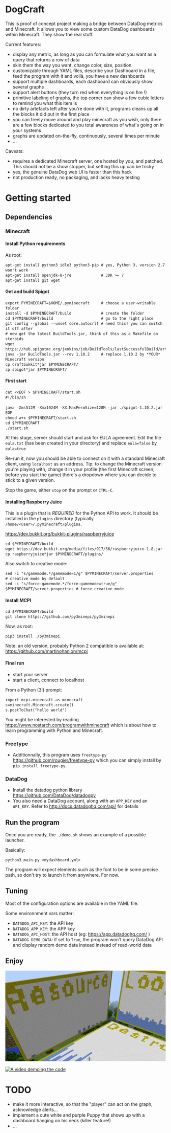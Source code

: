 # DogCraft

This is proof of concept project making a bridge between DataDog metrics and Minecraft.
It allows you to view some custom DataDog dashboards within Minecraft. They show the real stuff.

Current features:

- display any metric, as long as you can formulate what you want as a query that returns a row of data
- skin them the way you want, change color, size, position
- customizable through YAML files, describe your Dashboard in a file, feed the program with it and voilà, you have a new dashboards
- support multiple dashboards, each dashboard can obviously show several graphs
- support alert buttons (they turn red when everything is on fire !)
- primitive labeling of graphs, the top corner can show a few cubic letters to remind you what this item is
- no dirty artefacts left after you're done with it, programs cleans up all the blocks it did put in the first place
- you can freely move around and play minecraft as you wish, only there are a few blocks dedicated to you total awareness of what's going on in your systems
- graphs are updated on-the-fly, continuously, several times per minute
- ...

Caveats:

- requires a dedicated Minecraft server, one hosted by you, and patched. This should not be a show stopper, but setting this up can be tricky
- yes, the genuine DataDog web UI is faster than this hack
- not production ready, no packaging, and lacks heavy testing

# Getting started

## Dependencies

### Minecraft

#### Install Python requirements

As root:

```
apt-get install python3 idle3 python3-pip # yes, Python 3, version 2.7 won't work
apt-get install openjdk-8-jre             # JDK >= 7
apt-get install git wget
```

#### Get and build Spigot

```
export PYMINECRAFT=$HOME/.pyminecraft     # choose a user-writable folder
install -d $PYMINECRAFT/build             # create the folder
cd $PYMINECRAFT/build                     # go to the right place
git config --global --unset core.autocrlf # need this! you can switch it off after
# now get the latest BuildTools.jar, think of this as a Makefile on steroids
wget https://hub.spigotmc.org/jenkins/job/BuildTools/lastSuccessfulBuild/artifact/target/BuildTools.jar
java -jar BuildTools.jar --rev 1.10.2     # replace 1.10.2 by *YOUR* Minecraft version
cp craftbukkit*jar $PYMINECRAFT/
cp spigot*jar $PYMINECRAFT/
```

#### First start

```
cat <<EOF > $PYMINECRAFT/start.sh
#!/bin/sh

java -Xms512M -Xmx1024M -XX:MaxPermSize=128M -jar ./spigot-1.10.2.jar
EOF
chmod a+x $PYMINECRAFT/start.sh
cd $PYMINECRAFT
./start.sh
```

At this stage, server should start and ask for EULA agreement.
Edit the file `eula.txt` (has been created in your directory) and replace
`eula=false` by `eula=true`

Re-run it, now you should be able to connect on it with a standard Minecraft client,
using `localhost` as an address. Tip: to change the Minecraft version you're playing with,
change it in your profile (the first Minecraft screen, before you start the game) there's
a dropdown where you can decide to stick to a given version.

Stop the game, either `stop` on the prompt or `CTRL-C`.

#### Installing Raspberry Juice

This is a plugin that is *REQUIRED* for the Python API to work. It should be installed
in the `plugins` directory (typically `/home/<user>/.pyminecraft/plugins`.

https://dev.bukkit.org/bukkit-plugins/raspberryjuice

```
cd $PYMINECRAFT/build
wget https://dev.bukkit.org/media/files/917/56/raspberryjuice-1.8.jar
cp raspberryjuice*jar $PYMINECRAFT/plugins/
```

Also switch to creative mode:

```
sed -i "s/gamemode.*/gamemode=1/g" $PYMINECRAFT/server.properties                # creative mode by default
sed -i "s/force-gamemode.*/force-gamemode=true/g" $PYMINECRAFT/server.properties # force creative mode
```

#### Install MCPI

```
cd $PYMINECRAFT/build
git clone https://github.com/py3minepi/py3minepi
```

Now, as root:

```
pip3 install ./py3minepi
```

Note: an old version, probably Python 2 compatible is available at: https://github.com/martinohanlon/mcpi

#### Final run

- start your server
- start a client, connect to localhost

From a Python (3!) prompt:

```
import mcpi.minecraft as minecraft
s=minecraft.Minecraft.create()
s.postToChat("hello world")
```

You might be interested by reading https://www.nostarch.com/programwithminecraft which
is about how to learn programming with Python and Minecraft.

### Freetype

* Additionnally, this program uses `freetype-py` https://github.com/rougier/freetype-py which you can simply install by `pip install freetype-py`.

### DataDog

* Install the datadog python library https://github.com/DataDog/datadogpy
* You also need a DataDog account, along with an `APP_KEY` and an `API_KEY`. Refer to http://docs.datadoghq.com/api/ for details

## Run the program

Once you are ready, the `./demo.sh` shows an example of a possible launcher.

Basically:

```
python3 main.py <mydashboard.yml>
```

The program will expect elements such as the font to be in some precise path, so don't try to launch it from anywhere. For now.

## Tuning

Most of the configuration options are available in the YAML file.

Some environnment vars matter:

- `DATADOG_API_KEY`: the API key
- `DATADOG_APP_KEY`: the APP key
- `DATADOG_API_HOST`: the API host (eg: https://app.datadoghq.com/ )
- `DATADOG_DEMO_DATA`: if set to `True`, the program won't query DataDog API and display random demo data instead instead of read-world data

## Enjoy

![A typical screen capture](media/capture.jpg?raw=true "DogCraft screen capture")

[![A video demoing the code](https://img.youtube.com/vi/B792Q_dMXrg/0.jpg)](https://www.youtube.com/watch?v=B792Q_dMXrg)

# TODO

- make it more interactive, so that the "player" can act on the graph, acknowledge alerts...
- implement a cute white and purple Puppy that shows up with a dashboard hanging on his neck (killer feature!)
- ...

